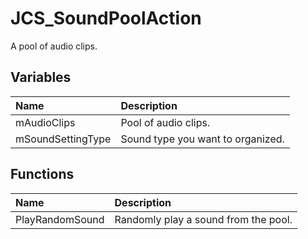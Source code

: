# JCS_SoundPoolAction

A pool of audio clips.

## Variables

| Name | Description |
|:---|:---|
| mAudioClips | Pool of audio clips. |
| mSoundSettingType | Sound type you want to organized. |

## Functions

| Name | Description |
|:---|:---|
| PlayRandomSound | Randomly play a sound from the pool. |

